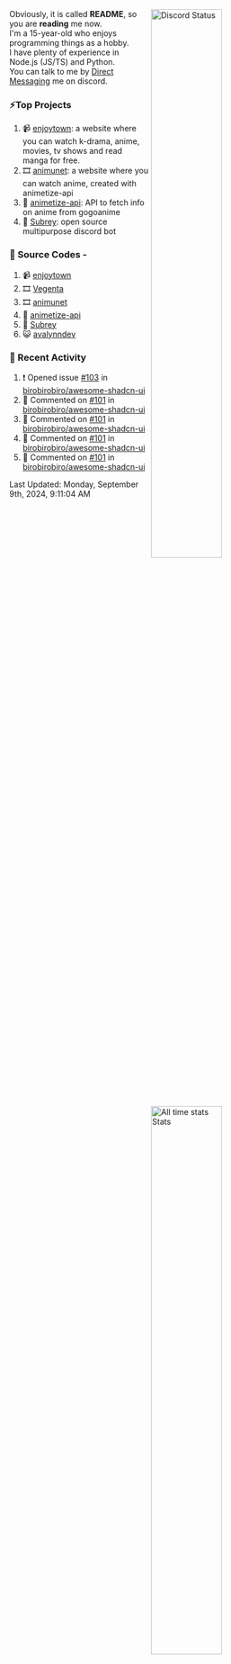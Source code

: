 <a href="https://discord.com/users/735059235141845003" target="_blank">
	<img width="50%" align="right" alt="Discord Status" src="https://lanyard.cnrad.dev/api/735059235141845003?bg=1f1f1f&borderRadius=5px">
</a>
<a href="https://wakatime.com/@Avalynn" target="_blank">
	<img width="50%" align="right" alt="All time stats Stats" src="https://github-readme-stats-one-liard-37.vercel.app/api/wakatime?username=avalynn&border_radius=5px&theme=dark&bg_color=1f1f1f&border_color=1f1f1f&icon_color=58a6ff&show_icons=true&disable_animations=true&custom_title=All%20Time%20Stats&v=2\&layout=compact">
</a>

<div align="left">
Obviously, it is called <b>README</b>, so you are <b>reading</b> me now.<br> 
I'm a 15-year-old who enjoys programming things as a hobby. <br>
I have plenty of experience in Node.js (JS/TS) and Python.<br>
You can talk to me by <a href="https://discord.com/users/735059235141845003">Direct Messaging</a> me on discord.<br>
</div>

### ⚡Top Projects
1. 📹 [enjoytown](https://enjoytown.netlify.app/): a website where you can watch k-drama, anime, movies, tv shows and read manga for free.
2. 🎞️ [animunet](https://animunet.vercel.app): a website where you can watch anime, created with animetize-api
3. 🎉 [animetize-api](https://animetize-api.vercel.app): API to fetch info on anime from gogoanime 
2. 🤖 [Subrey](https://github.com/InfiniteDevs/Subrey): open source multipurpose discord bot

### 📄 Source Codes -
1. 📹 [enjoytown](https://github.com/avalynndev/enjoytown) 
2. 🎞️ [Vegenta](https://github.com/InfiniteDevs/vegenta)
3. 🎞️ [animunet](https://github.com/InfiniteDevs/animunet)
4. 🎉 [animetize-api](https://github.com/avalynndev/animetize-api)
5. 🤖 [Subrey](https://github.com/InfiniteDevs/Subrey)
6. 😺 [avalynndev](https://github.com/avalynndev/avalynn-web)

### 📄 Recent Activity

<!--RECENT_ACTIVITY:start-->
1. ❗️ Opened issue [#103](https://github.com/birobirobiro/awesome-shadcn-ui/issues/103) in [birobirobiro/awesome-shadcn-ui](https://github.com/birobirobiro/awesome-shadcn-ui)<br>
2. 💬 Commented on [#101](https://github.com/birobirobiro/awesome-shadcn-ui/pull/101#issuecomment-2335128301) in [birobirobiro/awesome-shadcn-ui](https://github.com/birobirobiro/awesome-shadcn-ui)<br>
3. 💬 Commented on [#101](https://github.com/birobirobiro/awesome-shadcn-ui/pull/101#issuecomment-2335128214) in [birobirobiro/awesome-shadcn-ui](https://github.com/birobirobiro/awesome-shadcn-ui)<br>
4. 💬 Commented on [#101](https://github.com/birobirobiro/awesome-shadcn-ui/pull/101#issuecomment-2335120577) in [birobirobiro/awesome-shadcn-ui](https://github.com/birobirobiro/awesome-shadcn-ui)<br>
5. 💬 Commented on [#101](https://github.com/birobirobiro/awesome-shadcn-ui/pull/101#issuecomment-2335120202) in [birobirobiro/awesome-shadcn-ui](https://github.com/birobirobiro/awesome-shadcn-ui)<br>
<!--RECENT_ACTIVITY:end-->

<!--RECENT_ACTIVITY:last_update-->
Last Updated: Monday, September 9th, 2024, 9:11:04 AM
<!--RECENT_ACTIVITY:last_update_end-->
